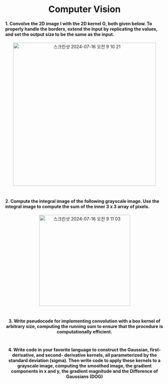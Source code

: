 <h1 align="center">Computer Vision</h1>

#### 1.	Convolve the 2D image I with the 2D kernel G, both given below. To properly handle the borders, extend the input by replicating the values, and set the output size to be the same as the input.
<div align="center">
  <img width="454" alt="스크린샷 2024-07-16 오전 9 10 21" src="https://github.com/user-attachments/assets/3e1c6d50-949f-4def-939e-843ff4ed07a7">
</div>
<h1></h1>

#### 2.	Compute the integral image of the following grayscale image. Use the integral image to compute the sum of the inner 3 x 3 array of pixels.
<div align="center">
  <img width="289" alt="스크린샷 2024-07-16 오전 9 11 03" src="https://github.com/user-attachments/assets/00b448f3-2a6c-48ab-902f-23419d848eca">
<h1></h1>

#### 3.	Write pseudocode for implementing convolution with a box kernel of arbitrary size, computing the running sum to ensure that the procedure is computationally efficient.
<h1></h1>

#### 4.	Write code in your favorite language to construct the Gaussian, first-derivative, and second- derivative kernels, all parameterized by the standard deviation (sigma). Then write code to apply these kernels to a grayscale image, computing the smoothed image, the gradient components in x and y, the gradient magnitude and the Difference of Gaussians (DOG)
